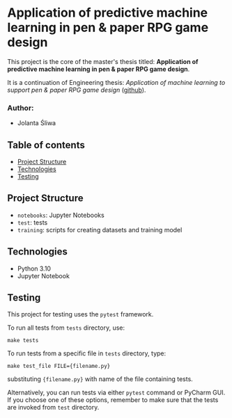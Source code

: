 # Application of predictive machine learning in pen & paper RPG game design

This project is the core of the master's thesis titled:
**Application of predictive machine learning in pen & paper RPG game design**.

It is a continuation of Engineering thesis:
*Application of machine learning to support pen & paper RPG game design*
([github](https://github.com/Paulina100/ML-for-TTRPG-game-design)).

### Author:

* Jolanta Śliwa

## Table of contents

* [Project Structure](#project-structure)
* [Technologies](#technologies)
* [Testing](#testing)

## Project Structure

* `notebooks`: Jupyter Notebooks
* `test`: tests
* `training`: scripts for creating datasets and training model

## Technologies

* Python 3.10
* Jupyter Notebook

## Testing

This project for testing uses the `pytest` framework.

To run all tests from `tests` directory, use:

```shell
make tests
```

To run tests from a specific file in `tests` directory, type:

```shell
make test_file FILE={filename.py}
```

substituting `{filename.py}` with name of the file containing tests.

Alternatively, you can run tests via either `pytest` command or PyCharm GUI. If you choose one of these options, 
remember to make sure that the tests are invoked from `test` directory.
